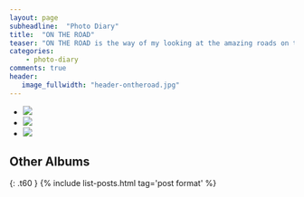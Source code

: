 ```yaml
---
layout: page
subheadline:  "Photo Diary"
title:  "ON THE ROAD"
teaser: "ON THE ROAD is the way of my looking at the amazing roads on the world. I hope you will enjoy it"
categories:
    - photo-diary
comments: true
header:
   image_fullwidth: "header-ontheroad.jpg"
---
```



<ul class="clearing-thumbs small-block-grid-3" data-clearing>
  <li><a href="https://download.unsplash.com/photo-1431866882364-e7d0880c5a01"><img  data-caption="Sapa's road" class="th" src="{{ site.url }}/images/thumbs-photo-diary/on-the-road/thumb-road1.jpg"></a></li>
  <li><a href="https://download.unsplash.com/photo-1431867204310-08528e8353bc"><img  data-caption="Ly Son's road" class="th" src="{{ site.url }}/images/thumbs-photo-diary/on-the-road/thumb-road2.jpg"></a></li>
  <li><a href="https://download.unsplash.com/photo-1431867351497-96d486aa028f"><img  data-caption="Binh Thuan's road" class="th" src="{{ site.url }}/images/thumbs-photo-diary/on-the-road/thumb-road3.jpg"></a></li>
</ul>



## Other Albums
{: .t60 }
{% include list-posts.html tag='post format' %}



 [1]: #